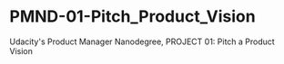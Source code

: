 # PMND-01-Pitch_Product_Vision
Udacity's Product Manager Nanodegree, PROJECT 01: Pitch a Product Vision

